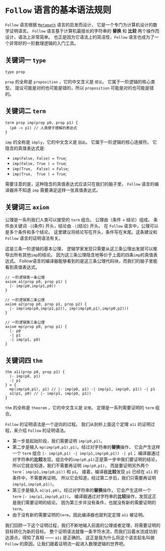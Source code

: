 # `Follow` 语言的基本语法规则

`Follow` 语言根据 [`Metamath`](https://us.metamath.org/) 语言的启发而设计，
它是一个专门为计算机设计的数学证明语言。
`Follow` 语言基于计算机最擅长的字符串的 **替换** 和 **比较** 两个操作而设计，语法上非常简单。
也正是因为它语法上的简洁性，`Follow` 语言也成为了一个非常好的一阶数理逻辑的入门工具。

## 关键词一 `type`

```follow
type prop
```

`prop` 的全称是 `proposition` ，它的中文含义是 `提议`。
它属于一阶逻辑的核心类型。
提议可能是对的也可能是错的，所以 `proposition` 可能是对的也可能是错的。

## 关键词二 `term`

```follow
term prop imp(prop p0, prop p1) {
  (p0 -> p1) // 人类便于理解的表达式
}
```

`imp` 的全称是 `imply`，它的中文含义是 `因此`。
它属于一阶逻辑的核心连接符。
它隐含的真值表达式是:

- `imp(False, False) = True`;
- `imp(False, True ) = True`;
- `imp(True,  False) = False`;
- `imp(True,  True ) = True`;

需要注意的是，这种隐含的真值表达式应该只在我们的脑子里，
`Follow` 语言的编译器并不知道 `imp` 需要满足这样一张真值表达式。

## 关键词三 `axiom`

公理是一系列我们人类可以接受的 `term` 组合。
公理由（条件 + 结论）组成。
条件由关键词 `-|`(条件) 开头，结论由 `-|`(结论) 开头。
在 `Follow` 语言中，公理可以是多个条件和多个结论。
这里建议将结论写在开头，条件写在末尾。这条建议和 `Follow` 语言的证明语法有关。

这是三条一阶逻辑的基本公理，
逻辑学家发现只需要从这三条公理出发就可以推导出所有其他`imp`的结论。
因为这三条公理隐含地等价于上面的四条`imp`的真值表达式。
Follow语言的编译器能够看到的是这三条公理代码块，而我们的脑子里能看到真值表达式。

```follow
// 一阶逻辑第一条公理
axiom a1(prop p0, prop p1) {
  |- imp(p0,imp(p1,p0))
}
```

```follow
// 一阶逻辑第二条公理
axiom a2(prop p0, prop p1, prop p2) {
  |- imp(imp(p0,imp(p1,p2)), imp(imp(p0,p1),imp(p0,p2)))
}
```

```follow
// 一阶逻辑第三条公理
axiom mp(prop p0, prop p1) {
  |- p0
  -| p1
  -| imp(p1, p0)
}
```

## 关键词四 `thm`

```follow
thm a1i(prop p0, prop p1) {
  |- imp(p0, p1)
  -| p1
} = {
  mp(imp(p0,p1), p1) // |- imp(p0, p1) -| imp(p1, imp(p0, p1)) -| p1
  a1(p1, p0) // |- imp(p1, imp(p0, p1))
}
```

`thm` 的全称是 `theorem` ，它的中文含义是 `定理`。
定理是一系列需要证明的 `term` 组合。

`Follow` 的证明语法是一个逆向的过程。
我们从剖析上面这个定理 `a1i` 的证明过程，来介绍 `Follow` 的证明语法。

- 第一步是起始阶段，我们需要证明 `imp(p0,p1)`。
- 第二步是输入 `mp(imp(p0,p1),p1)`。经过对字符串的**替换**操作，
  它会产生这样一个 `term` 组合 `|- imp(p0,p1) -| imp(p1,imp(p0,p1)) -| p1`；
  编译器通过对字符串的**比较**发现，组合中的`imp(p0,p1)`正是第一步中我们要证明的结论，
  所以它就会知道，我们不需要再证明 `imp(p0,p1)`，
  而是要证明另外两个 `term`：`imp(p1,imp(p0,p1))` 和 `p1`。
  接着，编译器**比较**发现 `p1` 已经在 `a1i` 的条件中，不需要再证明。
  所以它会知道，经过第二步后，我们只需要再证明 `imp(p1,imp(p0,p1))`。
- 第三步是输入 `a1(p1,p0)`。经过对字符串的**替换**操作，
  它会产生这样一个 `term` `|- imp(p1,imp(p0,p1))`。
  编译器通过对字符串的**比较**操作，发现这正是我们需要证明的结论。
  因为第三步并没有条件，也就没有新的需要证明的 `term`。
- 由于没有新的需要证明的`term`，因此编译器也就判定定理 `a1i` 被证明。

我们回顾一下这个证明过程，我们不断地输入前面的公理或者定理，将需要证明的目标转化为新的目标。
整个证明语法就像一条字符水流，而我们沿着水流成功到达源点，得知了真相 —— `a1i` 是正确的。
这正是我为什么将这个语言起名叫做 `Follow` 的原因。让我们跟着证明流一起进入数理逻辑的世界吧。
